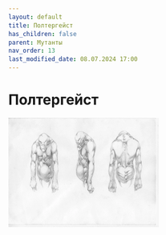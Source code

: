 ```yaml
---
layout: default
title: Полтергейст
has_children: false
parent: Мутанты
nav_order: 13
last_modified_date: 08.07.2024 17:00
---
```


# Полтергейст


<img src="https://github.com/ivatar39/stalker-ttrpg/blob/main/assets/images/monsters/Poltergeist.webp?raw=true" alt="Poltergeist" width="300"/>
